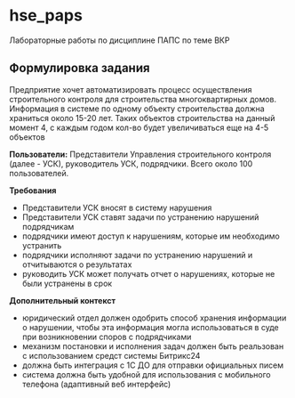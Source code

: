 # hse_paps
Лабораторные работы по дисциплине ПАПС по теме ВКР

## Формулировка задания
Предприятие хочет автоматизировать процесс осуществления строительного контроля для строительства многоквартирных домов.
Информация в системе по одному объекту строительства должна храниться около 15-20 лет. Таких объектов строительства на данный момент 4, с каждым годом кол-во будет увеличиваться еще на 4-5 объектов 

**Пользователи:**
Представители Управления строительного контроля (далее - УСК), руководитель УСК, подрядчики. Всего около 100 пользователей.

**Требования**
- Представители УСК вносят в систему нарушения
- Представители УСК ставят задачи по устранению нарушений подрядчикам
- подрядчики имеют доступ к нарушениям, которые им необходимо устранить
- подрядчики исполняют задачи по устранению нарушений и отчитываются о результатах
- руководить УСК может получать отчет о нарушениях, которые не были устранены в срок


**Дополнительный контекст**
- юридический отдел должен одобрить способ хранения информации о нарушении, чтобы эта информация могла использоваться в суде при возникновении споров с подрядчиками
- механизм постановки и исполнения задач должен быть реальзован с использованием средст системы Битрикс24
- должна быть интеграция с 1С ДО для отправки официальных писем
- система должна быть удобной для использования с мобильного телефона (адаптивный веб интерфейс)
